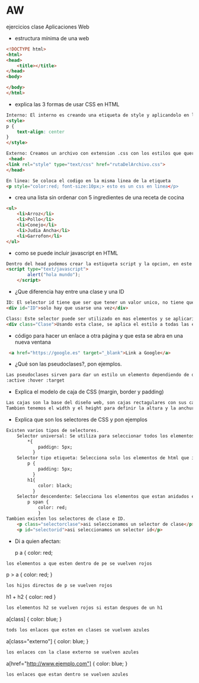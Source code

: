 # AW
ejercicios clase Aplicaciones Web

- estructura mínima de una web
```html
<!DOCTYPE html>
<html>
<head>
	<title></title>
</head>
<body>

</body>
</html>
```

- explica las 3 formas de usar CSS en HTML
```html
Interno: El interno es creando una etiqueta de style y aplicandolo en la etiqueta deseada, por ejemplo 
<style>
p {
	text-align: center
}
</style>

Externo: Creamos un archivo con extension .css con los estilos que queremos aplicar y lo instertamos en nuestro codigo de esta manera
 <head>
<link rel="style" type="text/css" href="rutaDelArchivo.css">
</head>

En linea: Se coloca el codigo en la misma linea de la etiqueta
<p style="color:red; font-size:10px;> esto es un css en linea</p>
```
- crea una lista sin ordenar con 5 ingredientes de una receta de cocina
```html
<ul>
	<li>Arroz</li>
	<li>Pollo</li>
	<li>Conejo</li>
	<li>Judia Ancha</li>
	<li>Garrofon</li>
</ul>
```
- como se puede incluir javascript en HTML
```html
Dentro del head podemos crear la estiqueta script y la opcion, en este caso que nos abra una ventana al iniciar la pagina que diga hola mundo
<script type="text/javascript">
		alert("hola mundo");
	</script>
```
- ¿Que diferencia hay entre una clase y una ID
```html
ID: El selector id tiene que ser que tener un valor unico, no tiene que haber otra id con el mismo nombre. Este selector tiene prioridad ante la clase, ya que tiene un peso mayor en el codigo. Las propiedades se aplicarian, pero la sintaxis seria incorrecta.
<div id="ID">solo hay que usarse una vez</div>

Class: Este selector puede ser utilizado en mas elementos y se aplicarian los estilos en los diferentes elementos, viene bien cuando quieres usar el mismo estilo en diferentes elementos y nos ahorramos codigo
<div class="Clase">Usando esta clase, se aplica el estilo a todas las etiquetas que identifiquemos con "Clase"</div>
```
- código para hacer un enlace a otra página y que esta se abra en una nueva ventana
```html
 <a href="https://google.es" target="_blank">Link a Google</a> 
```
- ¿Qué son las pseudoclases?, pon ejemplos.
```html
Las pseudoclases sirven para dar un estilo un elemento dependiendo de donde esten colocados en la estructura del documento. Se definen añadiendo 2 puntos antes de la clase a la que se quiere añadir el pseudoelemento. Por ejemplo con el target podemos hacer que un link cambie de color al ponerte encima.
:active :hover :target
```
- Explica el modelo de caja de CSS (margin, border y padding)
```html
Las cajas son la base del diseño web, son cajas rectagulares con sus caracteristicas como el padding, borde, margen con las que podemos modificar las medidas de las cajas y de las etiquetas. La suma de estos estilos no puede ser superior a la de la caja principal, ya que se descuadraria la pagina.
Tambien tenemos el width y el height para definir la altura y la anchura de la pagina. Tenemos la opcion de ir anidando cajas unas con otras para poder diversificar el codigo y manejarlo mejor
```
- Explica que son los selectores de CSS y pon ejemplos
```html
Existen varios tipos de selectores.
	Selector universal: Se utiliza para seleccionar todos los elementos de la pagina, con este ejemplo podemos poner un padding de 5px en todas los elementos html
		*{
			paddign: 5px;
		  }
	Selector tipo etiqueta: Selecciona solo los elementos de html que identificamos antes, por ejemplo, si queremos escoger todos los parrafos, lo hariamos asi.
		p {
			padding: 5px;
		  }
		h1{
			color: black;
		  }
	Selector descendente: Selecciona los elementos que estan anidados en otros elementos, en este ejemplo selecciona todos los elementos <span> que se encuentra dentro de un elemento <p>
		p span { 
			color: red; 
			}
Tambien existen los selectores de clase e ID.
	<p class="selectorclase">asi seleccionamos un selector de clase</p>
	<p id="selectorid">asi seleccionamos un selector id</p>
```
- Di a quien afectan:

   p a { color: red;
```html
los elementos a que esten dentro de pe se vuelven rojos
```

   p > a { color: red; }
```html
los hijos directos de p se vuelven rojos
```

   h1 + h2 { color: red }
```html
los elementos h2 se vuelven rojos si estan despues de un h1
```

   a[class] { color: blue; }
```html
tods los enlaces que esten en clases se vuelven azules
```

   a[class="externo"] { color: blue; }
```html
los enlaces con la clase externo se vuelven azules
```

   a[href="http://www.ejemplo.com"] { color: blue; }
```html
los enlaces que estan dentro se vuelven azules
```
